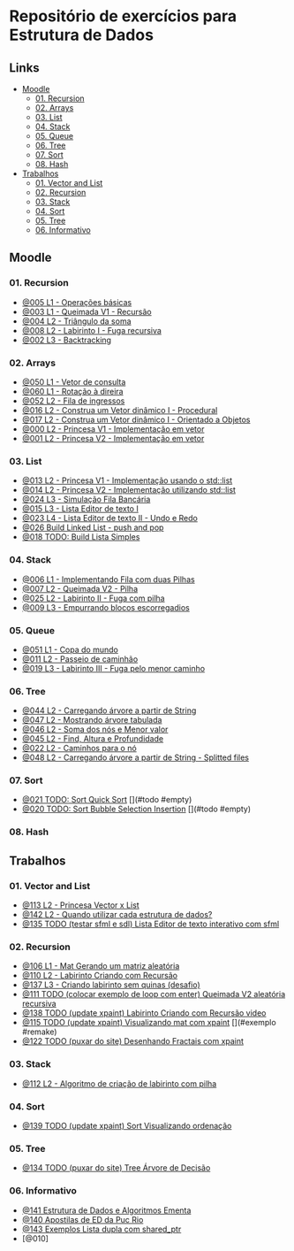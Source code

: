 
# Repositório de exercícios para Estrutura de Dados

## Links []()
<!--TOC_BEGIN-->
- [Moodle](#moodle)
    - [01. Recursion](#01-recursion)
    - [02. Arrays](#02-arrays)
    - [03. List](#03-list)
    - [04. Stack](#04-stack)
    - [05. Queue](#05-queue)
    - [06. Tree](#06-tree)
    - [07. Sort](#07-sort)
    - [08. Hash](#08-hash)
- [Trabalhos](#trabalhos)
    - [01. Vector and List](#01-vector-and-list)
    - [02. Recursion](#02-recursion)
    - [03. Stack](#03-stack)
    - [04. Sort](#04-sort)
    - [05. Tree](#05-tree)
    - [06. Informativo](#06-informativo)
<!--TOC_END-->

## Moodle

### 01. Recursion
- [@005 L1 - Operações básicas](base/005/Readme.md) 
- [@003 L1 - Queimada V1 - Recursão](base/003/Readme.md) 
- [@004 L2 - Triângulo da soma](base/004/Readme.md) 
- [@008 L2 - Labirinto I - Fuga recursiva](base/008/Readme.md) 
- [@002 L3 - Backtracking](base/002/Readme.md) 

### 02. Arrays
- [@050 L1 - Vetor de consulta](base/050/Readme.md) 
- [@060 L1 - Rotação à direira](base/060/Readme.md) 
- [@052 L2 - Fila de ingressos](base/052/Readme.md) 
- [@016 L2 - Construa um Vetor dinâmico I - Procedural](base/016/Readme.md) 
- [@017 L2 - Construa um Vetor dinâmico I - Orientado a Objetos](base/017/Readme.md) 
- [@000 L2 - Princesa V1 - Implementação em vetor](base/000/Readme.md) 
- [@001 L2 - Princesa V2 - Implementação em vetor](base/001/Readme.md) 

### 03. List
- [@013 L2 - Princesa V1 - Implementação usando o std::list](base/013/Readme.md) 
- [@014 L2 - Princesa V2 - Implementação utilizando std::list](base/014/Readme.md) 
- [@024 L3 - Simulação Fila Bancária](base/024/Readme.md) 
- [@015 L3 - Lista Editor de texto I](base/015/Readme.md) 
- [@023 L4 - Lista Editor de texto II - Undo e Redo](base/023/Readme.md) 
- [@026 Build Linked List - push and pop](base/026/Readme.md) 
- [@018 TODO: Build Lista Simples](base/018/Readme.md) 

### 04. Stack
- [@006 L1 - Implementando Fila com duas Pilhas](base/006/Readme.md) 
- [@007 L2 - Queimada V2 - Pilha](base/007/Readme.md) 
- [@025 L2 - Labirinto II - Fuga com pilha](base/025/Readme.md) 
- [@009 L3 - Empurrando blocos escorregadios](base/009/Readme.md) 

### 05. Queue
- [@051 L1 - Copa do mundo](base/051/Readme.md) 
- [@011 L2 - Passeio de caminhão](base/011/Readme.md) 
- [@019 L3 - Labirinto III - Fuga pelo menor caminho](base/019/Readme.md) 

### 06. Tree
- [@044 L2 - Carregando árvore a partir de String](base/044/Readme.md) 
- [@047 L2 - Mostrando árvore tabulada](base/047/Readme.md) 
- [@046 L2 - Soma dos nós e Menor valor](base/046/Readme.md) 
- [@045 L2 - Find, Altura e Profundidade](base/045/Readme.md) 
- [@022 L2 - Caminhos para o nó](base/022/Readme.md) 
- [@048 L2 - Carregando árvore a partir de String - Splitted files](base/048/Readme.md) 

### 07. Sort
- [@021 TODO: Sort Quick Sort](base/021/Readme.md)  [](#todo #empty)
- [@020 TODO: Sort Bubble Selection Insertion](base/020/Readme.md)  [](#todo #empty)

### 08. Hash

## Trabalhos

### 01. Vector and List
- [@113 L2 - Princesa Vector x List ](base/113/Readme.md)  [](#trabalho)
- [@142 L2 - Quando utilizar cada estrutura de dados?](base/142/Readme.md) 
- [@135 TODO (testar sfml e sdl) Lista Editor de texto interativo com sfml](base/135/Readme.md) 

### 02. Recursion
- [@106 L1 - Mat Gerando um matriz aleatória](base/106/Readme.md) 
- [@110 L2 - Labirinto Criando com Recursão](base/110/Readme.md) 
- [@137 L3 - Criando labirinto sem quinas (desafio)](base/137/Readme.md)  [](#todo)
- [@111 TODO (colocar exemplo de loop com enter) Queimada V2 aleatória recursiva](base/111/Readme.md) 
- [@138 TODO (update xpaint) Labirinto Criando com Recursão video](base/138/Readme.md) 
- [@115 TODO (update xpaint) Visualizando mat com xpaint](base/115/Readme.md)  [](#exemplo #remake)
- [@122 TODO (puxar do site) Desenhando Fractais com xpaint](base/122/Readme.md) 

### 03. Stack
- [@112 L2 - Algoritmo de criação de labirinto com pilha](base/112/Readme.md) 

### 04. Sort
- [@139 TODO (update xpaint) Sort Visualizando ordenação](base/139/Readme.md) 

### 05. Tree
- [@134 TODO (puxar do site) Tree Árvore de Decisão](base/134/Readme.md) 

### 06. Informativo
- [@141 Estrutura de Dados e Algoritmos Ementa    ](base/141/Readme.md)  [](#ready)
- [@140 Apostilas de ED da Puc Rio  ](base/140/Readme.md) 
- [@143 Exemplos  Lista dupla com shared_ptr](base/143/Readme.md) 
- [@010]